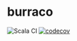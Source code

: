 # burraco
![Scala CI](https://github.com/abaddon/burraco/workflows/Scala%20CI/badge.svg) [![codecov](https://codecov.io/gh/abaddon/burraco/branch/master/graph/badge.svg?token=I5MUK1OLTQ)](https://codecov.io/gh/abaddon/burraco)
